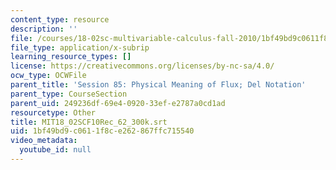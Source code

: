 ```yaml
---
content_type: resource
description: ''
file: /courses/18-02sc-multivariable-calculus-fall-2010/1bf49bd9c0611f8ce262867ffc715540_MIT18_02SCF10Rec_62_300k.srt
file_type: application/x-subrip
learning_resource_types: []
license: https://creativecommons.org/licenses/by-nc-sa/4.0/
ocw_type: OCWFile
parent_title: 'Session 85: Physical Meaning of Flux; Del Notation'
parent_type: CourseSection
parent_uid: 249236df-69e4-0920-33ef-e2787a0cd1ad
resourcetype: Other
title: MIT18_02SCF10Rec_62_300k.srt
uid: 1bf49bd9-c061-1f8c-e262-867ffc715540
video_metadata:
  youtube_id: null
---
```

